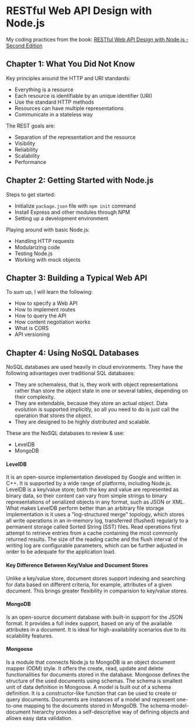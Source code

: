 # RESTful Web API Design with Node.js
My coding practices from the book: [RESTful Web API Design with Node.js - Second Edition](https://www.packtpub.com/web-development/restful-web-api-design-nodejs-second-edition)

## Chapter 1: What You Did Not Know
Key principles around the HTTP and URI standards:

- Everything is a resource
- Each resource is identifiable by an unique identifier (URI)
- Use the standard HTTP methods
- Resources can have multiple representations
- Communicate in a stateless way

The REST goals are:

- Separation of the representation and the resource
- Visibility
- Reliability
- Scalability
- Performance

## Chapter 2: Getting Started with Node.js
Steps to get started:

- Initialize `package.json` file with `npm init` command
- Install Express and other modules through NPM
- Setting up a development environment

Playing around with basic Node.js:

- Handling HTTP requests
- Modularizing code
- Testing Node.js
- Working with mock objects

## Chapter 3: Building a Typical Web API
To sum up, I will learn the following:

- How to specify a Web API
- How to implement routes
- How to query the API
- How content negotiation works
- What is CORS
- API versioning

## Chapter 4: Using NoSQL Databases
NoSQL databases are used heavily in cloud environments. They have the 
following advantages over traditional SQL databases:

- They are schemaless, that is, they work with object representations 
rather than store the object state in one or several tables, depending 
on their complexity.
- They are extendable, because they store an actual object. Data 
evolution is supported implicitly, so all you need to do is just call 
the operation that stores the object.
- They are designed to be highly distributed and scalable.

These are the NoSQL databases to review & use:

- LevelDB
- MongoDB

#### LevelDB
It is an open-source implementation developed by Google and written in 
C++. It is supported by a wide range of platforms, including Node.js. 
LevelDB is a key/value store; both the key and value are represented as 
binary data, so their content can vary from simple strings to binary 
representations of serialized objects in any format, such as JSON or 
XML.
What makes LevelDB perform better than an arbitrary file storage 
implementation is it uses a "log-structured merge" topology, which 
stores all write operations in an in-memory log, transferred (flushed) 
regularly to a permanent storage called Sorted String (SST) files. Read 
operations first attempt to retrieve entries from a cache containing 
the most commonly returned results. The size of the reading cache and 
the flush interval of the writing log are configurable parameters, 
which can be further adjusted in order to be adequate for the 
application load.

#### Key Difference Between Key/Value and Document Stores
Unlike a key/value store, document stores support indexing and 
searching for data based on different criteria, for example, attributes 
of a given document. This brings greater flexibility in comparision to 
key/value stores.

#### MongoDB
Is an open-source document database with built-in support for the JSON 
format. It provides a full index support, based on any of the available 
attributes in a document. It is ideal for high-availability scenarios 
due to its scalability features.

#### Mongoose
Is a module that connects Node.js to MongoDB ia an object document 
mapper (ODM) style. It offers the create, read, update and delete 
functionalities for documents stored in the database. Mongoose defines 
the structure of the used documents using schemas. The schema is 
smallest unit of data definition in Mongoose. A model is built out of a 
schema definition. It is a constructor-like function that can be used 
to create or query documents. Documents are instances of a model and 
represent one-to-one mapping to the documents stored in MongoDB. The 
schema-model-document hierarchy provides a self-descriptive way of 
defining objects and allows easy data validation.
